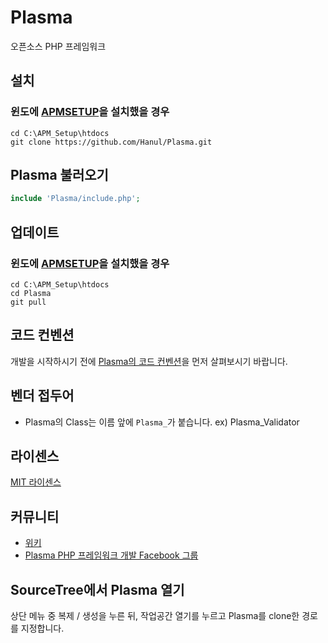 # Plasma
오픈소스 PHP 프레임워크

## 설치
### 윈도에 [APMSETUP](http://www.apmsetup.com/)을 설치했을 경우
```
cd C:\APM_Setup\htdocs
git clone https://github.com/Hanul/Plasma.git
```

## Plasma 불러오기
```php
include 'Plasma/include.php';
```

## 업데이트
### 윈도에 [APMSETUP](http://www.apmsetup.com/)을 설치했을 경우
```
cd C:\APM_Setup\htdocs
cd Plasma
git pull
```

## 코드 컨벤션
개발을 시작하시기 전에 [Plasma의 코드 컨벤션](https://github.com/Hanul/Plasma/wiki/Plasma-%ED%94%84%EB%A0%88%EC%9E%84%EC%9B%8C%ED%81%AC-%EC%BD%94%EB%93%9C-%EC%BB%A8%EB%B2%A4%EC%85%98)을 먼저 살펴보시기 바랍니다.

## 벤더 접두어
- Plasma의 Class는 이름 앞에 `Plasma_`가 붙습니다. ex) Plasma_Validator

## 라이센스
[MIT 라이센스](LICENSE)

## 커뮤니티
- [위키](https://github.com/Hanul/Plasma/wiki)
- [Plasma PHP 프레임워크 개발 Facebook 그룹](https://www.facebook.com/groups/plasmaframework/)

## SourceTree에서 Plasma 열기
상단 메뉴 중 복제 / 생성을 누른 뒤, 작업공간 열기를 누르고 Plasma를 clone한 경로를 지정합니다.

